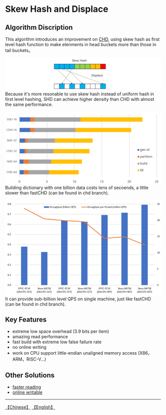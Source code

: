 # Skew Hash and Displace

## Algorithm Discription

This algorithm introduces an improvement on [CHD](http://cmph.sourceforge.net/chd.html), using skew hash as first level hash function to make elenments in head buckets more than those in tail buckets。

![](images/shd.png)
Because it's more resonable to use skew hash instead of uniform hash in first level hashing, SHD can achieve higher density than CHD with almost the same performance.

![](images/build.png)
Building dictionary with one billion data costs tens of secoends, a little slower than fastCHD (can be found in chd branch).

![](images/throughput.png)
It can provide sub-billion level QPS on single machine, just like fastCHD (can be found in chd branch).

## Key Features
* extreme low space overhead (3.9 bits per item)
* amazing read performance
* fast build with extreme low false failure rate
* no online writing
* work on CPU support little-endian unaligned memory access (X86，ARM，RISC-V...)

## Other Solutions
* [faster reading](https://github.com/PeterRK/SSHT)
* [online writable](https://github.com/PeterRK/estuary)

---
[【Chinese】](README-CN.md) [【English】](README.md)
